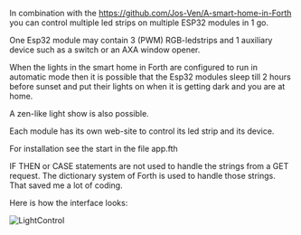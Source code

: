 In combination with the https://github.com/Jos-Ven/A-smart-home-in-Forth
you can control multiple led strips on multiple ESP32 modules in 1 go.

One Esp32 module may contain 3 (PWM) RGB-ledstrips and 1 auxiliary device such as a switch
or an AXA window opener.

When the lights in the smart home in Forth are configured to run in automatic mode then it is possible that the Esp32 modules sleep till 2 hours before sunset and
put their lights on when it is getting dark and you are at home.

A zen-like light show is also possible.

Each module has its own web-site to control its led strip and its device.

For installation see the start in the file app.fth

IF THEN or CASE statements are not used to handle the strings from a GET request.
The dictionary system of Forth is used to handle those strings.
That saved me a lot of coding.

Here is how the interface looks:

![LightControl](https://github.com/Jos-Ven/Cforth-apps-esp32/assets/47664564/eebb714d-2bd7-4f06-bc09-03ad5c3dd28d)
